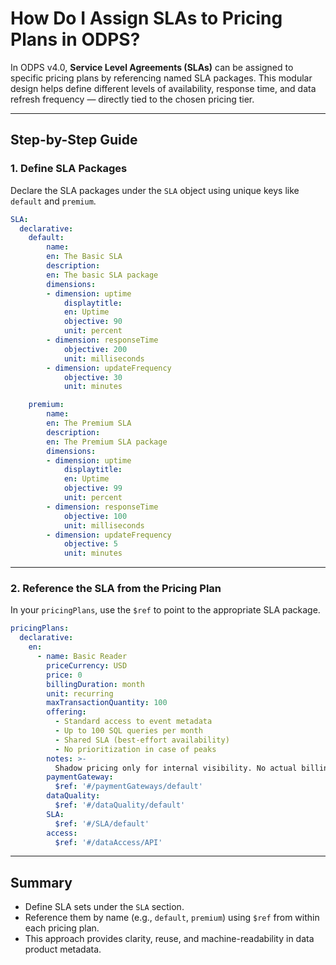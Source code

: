 # How Do I Assign SLAs to Pricing Plans in ODPS?

In ODPS v4.0, **Service Level Agreements (SLAs)** can be assigned to specific pricing plans by referencing named SLA packages. This modular design helps define different levels of availability, response time, and data refresh frequency — directly tied to the chosen pricing tier.

---

## Step-by-Step Guide

### 1. Define SLA Packages

Declare the SLA packages under the `SLA` object using unique keys like `default` and `premium`.

```yaml
SLA:
  declarative:
    default:
        name:
        en: The Basic SLA
        description:
        en: The basic SLA package
        dimensions:
        - dimension: uptime
            displaytitle:
            en: Uptime
            objective: 90
            unit: percent
        - dimension: responseTime
            objective: 200
            unit: milliseconds
        - dimension: updateFrequency
            objective: 30
            unit: minutes

    premium:
        name:
        en: The Premium SLA
        description:
        en: The Premium SLA package
        dimensions:
        - dimension: uptime
            displaytitle:
            en: Uptime
            objective: 99
            unit: percent
        - dimension: responseTime
            objective: 100
            unit: milliseconds
        - dimension: updateFrequency
            objective: 5
            unit: minutes
```

---

### 2. Reference the SLA from the Pricing Plan

In your `pricingPlans`, use the `$ref` to point to the appropriate SLA package.

```yaml
pricingPlans:
  declarative:
    en:
      - name: Basic Reader
        priceCurrency: USD
        price: 0
        billingDuration: month
        unit: recurring
        maxTransactionQuantity: 100
        offering:
          - Standard access to event metadata
          - Up to 100 SQL queries per month
          - Shared SLA (best-effort availability)
          - No prioritization in case of peaks
        notes: >-
          Shadow pricing only for internal visibility. No actual billing applied.
        paymentGateway:
          $ref: '#/paymentGateways/default'
        dataQuality:
          $ref: '#/dataQuality/default'
        SLA:
          $ref: '#/SLA/default'
        access:
          $ref: '#/dataAccess/API'
```

---

## Summary

- Define SLA sets under the `SLA` section.
- Reference them by name (e.g., `default`, `premium`) using `$ref` from within each pricing plan.
- This approach provides clarity, reuse, and machine-readability in data product metadata.

